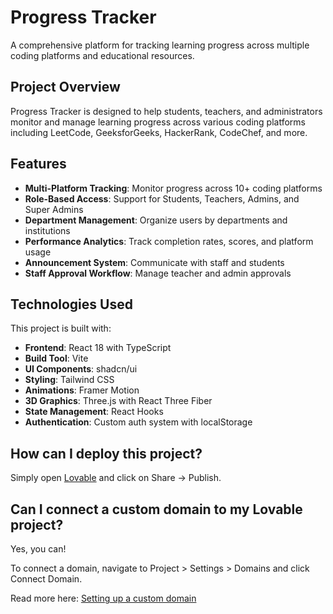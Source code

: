 # Progress Tracker

A comprehensive platform for tracking learning progress across multiple coding platforms and educational resources.

## Project Overview

Progress Tracker is designed to help students, teachers, and administrators monitor and manage learning progress across various coding platforms including LeetCode, GeeksforGeeks, HackerRank, CodeChef, and more.

## Features

- **Multi-Platform Tracking**: Monitor progress across 10+ coding platforms
- **Role-Based Access**: Support for Students, Teachers, Admins, and Super Admins
- **Department Management**: Organize users by departments and institutions
- **Performance Analytics**: Track completion rates, scores, and platform usage
- **Announcement System**: Communicate with staff and students
- **Staff Approval Workflow**: Manage teacher and admin approvals

## Technologies Used

This project is built with:

- **Frontend**: React 18 with TypeScript
- **Build Tool**: Vite
- **UI Components**: shadcn/ui
- **Styling**: Tailwind CSS
- **Animations**: Framer Motion
- **3D Graphics**: Three.js with React Three Fiber
- **State Management**: React Hooks
- **Authentication**: Custom auth system with localStorage

## How can I deploy this project?

Simply open [Lovable](https://lovable.dev/projects/64e36bc9-6126-426f-bc92-c5589f9ca62c) and click on Share -> Publish.

## Can I connect a custom domain to my Lovable project?

Yes, you can!

To connect a domain, navigate to Project > Settings > Domains and click Connect Domain.

Read more here: [Setting up a custom domain](https://docs.lovable.dev/features/custom-domain#custom-domain)
